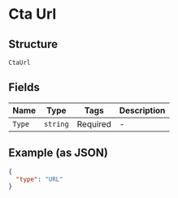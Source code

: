 
# Cta Url

## Structure

`CtaUrl`

## Fields

| Name | Type | Tags | Description |
|  --- | --- | --- | --- |
| `Type` | `string` | Required | - |

## Example (as JSON)

```json
{
  "type": "URL"
}
```

